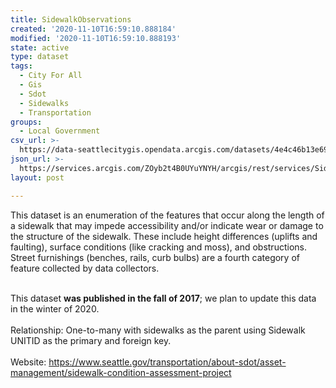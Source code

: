 ```yaml
---
title: SidewalkObservations
created: '2020-11-10T16:59:10.888184'
modified: '2020-11-10T16:59:10.888193'
state: active
type: dataset
tags:
  - City For All
  - Gis
  - Sdot
  - Sidewalks
  - Transportation
groups:
  - Local Government
csv_url: >-
  https://data-seattlecitygis.opendata.arcgis.com/datasets/4e4c46b13e69415c93a34a7057e22689_0.csv?outSR=%7B%22latestWkid%22%3A2926%2C%22wkid%22%3A2926%7D
json_url: >-
  https://services.arcgis.com/ZOyb2t4B0UYuYNYH/arcgis/rest/services/SidewalkObservations/FeatureServer/0
layout: post

---
```

This dataset is an enumeration of the features that occur along the length of a sidewalk that may impede accessibility and/or indicate wear or damage to the structure of the sidewalk. These include height differences (uplifts and faulting), surface conditions (like cracking and moss), and obstructions. Street furnishings (benches, rails, curb bulbs) are a fourth category of feature collected by data collectors.<div><br /><div>This dataset <b>was published in the fall of 2017</b>; we plan to update this data in the winter of 2020.<br /></div><div><br />Relationship: One-to-many with sidewalks as the parent using Sidewalk UNITID as the primary and foreign key.<br /><br />Website: <a href='https://www.seattle.gov/transportation/about-sdot/asset-management/sidewalk-condition-assessment-project' target='_blank'>https://www.seattle.gov/transportation/about-sdot/asset-management/sidewalk-condition-assessment-project</a></div></div>
